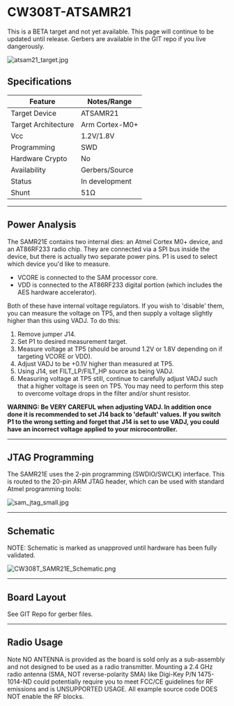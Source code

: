# CW308T-ATSAMR21

This is a BETA target and not yet available. This page will continue to be updated until release. Gerbers are available in the GIT repo if you live dangerously.

![atsam21\_target.jpg](Images/Atsam21_target.jpg "atsam21_target.jpg")

## Specifications

| Feature | Notes/Range |
|---------|----------|
| Target Device | ATSAMR21 |
| Target Architecture | Arm Cortex-M0+ |
| Vcc | 1.2V/1.8V |
| Programming | SWD |
| Hardware Crypto | No |
| Availability | Gerbers/Source |
| Status | In development |
| Shunt | 51Ω |

---

## Power Analysis

The SAMR21E contains two internal dies: an Atmel Cortex M0+ device, and
an AT86RF233 radio chip. They are connected via a SPI bus inside the
device, but there is actually two separate power pins. P1 is used to
select which device you'd like to measure.

  - VCORE is connected to the SAM processor core.
  - VDD is connected to the AT86RF233 digital portion (which includes
    the AES hardware accelerator).

Both of these have internal voltage regulators. If you wish to 'disable'
them, you can measure the voltage on TP5, and then supply a voltage
slightly higher than this using VADJ. To do this:

1.  Remove jumper J14.
2.  Set P1 to desired measurement target.
3.  Measure voltage at TP5 (should be around 1.2V or 1.8V depending on
    if targeting VCORE or VDD).
4.  Adjust VADJ to be +0.1V higher than measured at TP5.
5.  Using J14, set FILT_LP/FILT_HP source as being VADJ.
6.  Measuring voltage at TP5 still, continue to carefully adjust VADJ
    such that a higher voltage is seen on TP5. You may need to perform
    this step to overcome voltage drops in the filter and/or shunt
    resistor.

**WARNING: Be VERY CAREFUL when adjusting VADJ. In addition once done it
is recommended to set J14 back to 'default' values. If you switch P1 to
the wrong setting and forget that J14 is set to use VADJ, you could have
an incorrect voltage applied to your microcontroller.**

---

## JTAG Programming

The SAMR21E uses the 2-pin programming (SWDIO/SWCLK) interface. This is
routed to the 20-pin ARM JTAG header, which can be used with standard
Atmel programming tools:

![sam\_jtag\_small.jpg](Images/sam_jtag_small.jpg "sam_jtag_small.jpg")

---

## Schematic

NOTE: Schematic is marked as unapproved until hardware has been fully
validated.

![CW308T\_SAMR21E\_Schematic.png](Images/CW308T_SAMR21E_Schematic.png
"CW308T_SAMR21E_Schematic.png")


---

## Board Layout

See GIT Repo for gerber files.

---

## Radio Usage

Note NO ANTENNA is provided as the board is sold only as a sub-assembly
and not designed to be used as a radio transmitter. Mounting a 2.4 GHz
radio antenna (SMA, NOT reverse-polarity SMA) like Digi-Key P/N
1475-1014-ND could potentially require you to meet FCC/CE guidelines for
RF emissions and is UNSUPPORTED USAGE. All example source code DOES NOT
enable the RF blocks.
